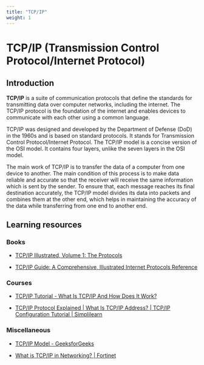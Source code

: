 ```yaml
---
title: "TCP/IP"
weight: 1
---
```


# TCP/IP (Transmission Control Protocol/Internet Protocol)

## Introduction

**TCP/IP** is a suite of communication protocols that define the standards for transmitting data over computer networks, including the internet. The TCP/IP protocol is the foundation of the internet and enables devices to communicate with each other using a common language.

TCP/IP was designed and developed by the Department of Defense (DoD) in the 1960s and is based on standard protocols. It stands for Transmission Control Protocol/Internet Protocol. The TCP/IP model is a concise version of the OSI model. It contains four layers, unlike the seven layers in the OSI model.

The main work of TCP/IP is to transfer the data of a computer from one device to another. The main condition of this process is to make data reliable and accurate so that the receiver will receive the same information which is sent by the sender. To ensure that, each message reaches its final destination accurately, the TCP/IP model divides its data into packets and combines them at the other end, which helps in maintaining the accuracy of the data while transferring from one end to another end.

## Learning resources

### Books

- [TCP/IP Illustrated, Volume 1: The Protocols](https://www.amazon.com/TCP-Illustrated-Vol-Addison-Wesley-Professional/dp/0201633469)

- [TCP/IP Guide: A Comprehensive, Illustrated Internet Protocols Reference](https://www.amazon.com/TCP-Guide-Comprehensive-Illustrated-Protocols/dp/159327047X)

### Courses

- [TCP/IP Tutorial - What Is TCP/IP And How Does It Work?](https://www.youtube.com/watch?v=kE7OLr9zTqk)

- [TCP/IP Protocol Explained | What Is TCP/IP Address? | TCP/IP Configuration Tutorial | Simplilearn](https://www.youtube.com/watch?v=CsektxtqA8c)

### Miscellaneous

- [TCP/IP Model - GeeksforGeeks](https://www.geeksforgeeks.org/tcp-ip-model/)

- [What is TCP/IP in Networking? | Fortinet](https://www.fortinet.com/resources/cyberglossary/tcp-ip)
